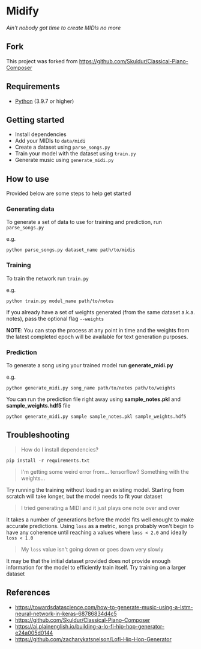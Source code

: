 # Midify

_Ain't nobody got time to create MIDIs no more_

## Fork

This project was forked from https://github.com/Skuldur/Classical-Piano-Composer

## Requirements

* [Python](https://www.python.org/) (3.9.7 or higher)

## Getting started

* Install dependencies
* Add your MIDIs to `data/midi`
* Create a dataset using `parse_songs.py`
* Train your model with the dataset using `train.py`
* Generate music using `generate_midi.py`

## How to use

Provided below are some steps to help get started

### Generating data

To generate a set of data to use for training and prediction, run `parse_songs.py`

e.g.

`python parse_songs.py dataset_name path/to/midis`

### Training

To train the network run `train.py`

e.g.

`python train.py model_name path/to/notes`

If you already have a set of weights generated (from the same dataset a.k.a. notes), pass the optional flag `--weights`

**NOTE**: You can stop the process at any point in time and the weights from the latest completed epoch will be
available for text generation purposes.

### Prediction

To generate a song using your trained model run **generate_midi.py**

e.g.

`python generate_midi.py song_name path/to/notes path/to/weights`

You can run the prediction file right away using **sample_notes.pkl** and **sample_weights.hdf5** file

`python generate_midi.py sample sample_notes.pkl sample_weights.hdf5`

## Troubleshooting

> How do I install dependencies?

`pip install -r requirements.txt`

> I'm getting some weird error from... tensorflow? Something with the weights...

Try running the training without loading an existing model. Starting from scratch will take longer, but the model needs
to fit your dataset

> I tried generating a MIDI and it just plays one note over and over

It takes a number of generations before the model fits well enought to make accurate predictions. Using `loss` as a
metric, songs probably won't begin to have any coherence until reaching a values where `loss < 2.0` and
ideally `loss < 1.0`

> My `loss` value isn't going down or goes down very slowly

It may be that the initial dataset provided does not provide enough information for the model to efficiently train
itself. Try training on a larger dataset

## References

* https://towardsdatascience.com/how-to-generate-music-using-a-lstm-neural-network-in-keras-68786834d4c5
* https://github.com/Skuldur/Classical-Piano-Composer
* https://ai.plainenglish.io/building-a-lo-fi-hip-hop-generator-e24a005d0144
* https://github.com/zacharykatsnelson/Lofi-Hip-Hop-Generator
